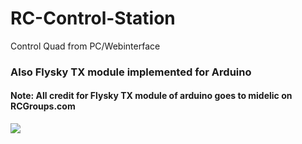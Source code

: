RC-Control-Station
==================
Control Quad from PC/Webinterface</h1>
<h3>Also Flysky TX module implemented for Arduino </h3>
<h4>Note: All credit for Flysky TX module of arduino goes to midelic on RCGroups.com
</h4>
<img src="https://raw.github.com/debianmaster/RC-Control-Station/master/static/img/rc+control_center.png"/>


